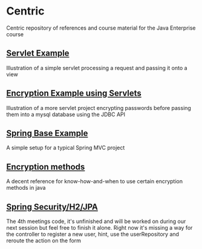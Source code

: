# Centric
Centric repository of references and course material for the Java Enterprise course


## [Servlet Example](Code/ServletExample)
Illustration of a simple servlet processing a request and passing it onto a view

## [Encryption Example using Servlets](Code/EncryptionExample)
Illustration of a more servlet project encrypting passwords before passing them into a mysql database using the JDBC API

## [Spring Base Example](Code/SpringExample)
A simple setup for a typical Spring MVC project

## [Encryption methods](https://howtodoinjava.com/security/how-to-generate-secure-password-hash-md5-sha-pbkdf2-bcrypt-examples/)
A decent reference for know-how-and-when to use certain encryption methods in java

## [Spring Security/H2/JPA](Code/SpringH2SecurityExample)
The 4th meetings code, it's unfinished and will be worked on during our next session but feel free to finish it alone. Right now it's missing a way for the controller to register a new user, hint, use the userRepository and reroute the action on the form